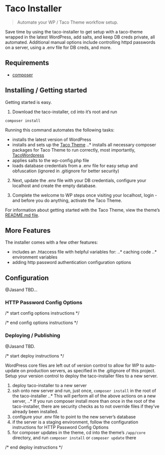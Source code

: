 # Taco Installer
> Automate your WP / Taco Theme workflow setup.

Save time by using the taco-installer to get setup with a taco-theme wrapped in the latest WordPress, add salts, and keep DB creds private, all automated. Additional manual options include controlling httpd passwords on a server, using a .env file for DB creds, and more.

## Requirements
* [composer](https://getcomposer.org/)

## Installing / Getting started

Getting started is easy.

1. Download the taco-installer, cd into it’s root and run

```shell
composer install
```

Running this command automates the following tasks:
* installs the latest version of WordPress
* installs and sets up the [Taco Theme](https://github.com/tacowordpress/taco-theme)
..* installs all necessary composer packages for Taco Theme to run correctly, most importantly, [TacoWordpress](https://github.com/tacowordpress/tacowordpress)
* applies salts to the wp-config.php file
* loads database credentials from a .env file for easy setup and obfuscation (ignored in .gitignore for better security)

2. Next, update the .env file with your DB credentials, configure your localhost and create the empty database.

3. Complete the welcome to WP steps once visiting your localhost, login - and before you do anything, activate the Taco Theme.

For information about getting started with the Taco Theme, view the theme’s [README.md file](http://google.com).

## More Features

The installer comes with a few other features:

* includes an .htaccess file with helpful variables for:
..* caching code
..* environment variables
* adding http password authentication configuration options

## Configuration

@Jasand TBD…

### HTTP Password Config Options
/* start config options instructions */

/* end config options instructions */

### Deploying / Publishing

@Jasand TBD.

/* start deploy instructions */

WordPress core files are left out of version control to allow for WP to auto-update on production servers, as specified in the .gitignore of this project. Setup your version control to deploy the taco-installer files to a new server.

1. deploy taco-installer to a new server
2. ssh onto new server and run, just once, `composer install` in the root of the taco-installer
..* This will perform all of the above actions on a new server,
..* If you run composer install more than once in the root of the taco-installer, there are security checks as to not override files if they’ve already been installed.
3. configure your .env file to point to the new server’s database
4. if the server is a staging environment, follow the configuration instructions for HTTP Password Config Options
5. for composer updates in the theme, cd into the theme’s `/app/core` directory, and run `composer install` or `composer update` there

/* end deploy instructions */